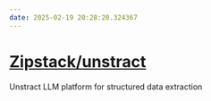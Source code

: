 ```yaml
---
date: 2025-02-19 20:28:20.324367
---
```


# [Zipstack/unstract](https://github.com/Zipstack/unstract)

Unstract LLM platform for structured data extraction